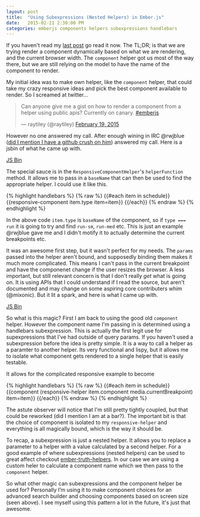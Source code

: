 ```yaml
---
layout: post
title:  "Using Subexpressions (Nested Helpers) in Ember.js"
date:   2015-02-21 2:30:00 PM
categories: emberjs components helpers subexpressions handlebars
---
```


If you haven't read my [last post](/posts/using-the-component-helper/) go read it now. The TL;DR; is that we are trying render a component dynamically based on what we are rendering, and the current browser width. The `component` helper got us most of the way there, but we are still relying on the model to have the name of the component to render.

My initial idea was to make own helper, like the `component` helper, that could take my crazy responsive ideas and pick the best component available to render. So I screamed at twitter...

<blockquote class="twitter-tweet" lang="en"><p>Can anyone give me a gist on how to render a component from a helper using public apis? Currently on canary. <a href="https://twitter.com/hashtag/emberjs?src=hash">#emberjs</a></p>&mdash; raytiley (@raytiley) <a href="https://twitter.com/raytiley/status/568415648428244992">February 19, 2015</a></blockquote>
<script async src="//platform.twitter.com/widgets.js" charset="utf-8"></script>

However no one answered my call. After enough wining in IRC @rwjblue ([did I mention I have a github crush on him](/posts/fun-with-components)) answered my call. Here is a jsbin of what he came up with.

<a class="jsbin-embed" href="http://emberjs.jsbin.com/rwjblue/323/embed?output">JS Bin</a><script src="http://static.jsbin.com/js/embed.js"></script>

The special sauce is in the `ResponsiveComponentHelper`'s `helperFunction` method. It allows me to pass in a `baseName` that can then be used to find the appropriate helper. I could use it like this.

{% highlight handlebars %}
{% raw %}
{{#each item in schedule}}
  {{responsive-component item.type item=item}}
{{/each}}
{% endraw %}
{% endhighlight %}

In the above code `item.type` is `baseName` of the component, so if `type === run` it is going to try and find `run-sm`, `run-med` etc. This is just an example @rwjblue gave me and I didn't motify it to actually determine the current breakpoints etc.

It was an awesome first step, but it wasn't perfect for my needs. The `params` passed into the helper aren't bound, and supposedly binding them makes it much more complicated. This means I can't pass in the current breakpoint and have the componenet change if the user resizes the browser. A less important, but still relevant concern is that I don't really *get* what is going on. It is using APIs that I could understand if I read the source, but aren't documented and may change on some aspiring core contributers whim (@mixonic). But it lit a spark, and here is what I came up with.

<a class="jsbin-embed" href="http://emberjs.jsbin.com/yetida/2/embed?output">JS Bin</a><script src="http://static.jsbin.com/js/embed.js"></script>

So what is this magic? First I am back to using the good old `component` helper. However the component name I'm passing in is determined using a handlebars subexpression. This is actually the first legit use for supexpressions that I've had outside of query params. If you haven't used a subexpression before the idea is pretty simple. It is a way to call a helper as a paramter to another helper. Its very functional and lispy, but it allows me to isolate what component gets rendered to a single helper that is easily testable.

It allows for the complicated responsive example to become

{% highlight handlebars %}
{% raw %}
{{#each item in schedule}}
    {{component (responsive-helper item.component media.currentBreakpoint) item=item}}
{{/each}}
{% endraw %}
{% endhighlight %}

The astute observer will notice that I'm still pretty tightly coupled, but that could be reworked (did I mention I am at a bar?). The important bit is that the choice of component is isolated to my `responsive-helper` and everything is all magically bound, which is the way it should be.

To recap, a subexpression is just a nested helper. It allows you to replace a parameter to a helper with a value calculated by a second helper. For a good example of where subexpressions (nested helpers) can be used to great affect checkout [ember-truth-helpers](https://www.npmjs.com/package/ember-truth-helpers). In our case we are using a custom heler to calculate a component name which we then pass to the `component` helper.

So what other magic can subexpressions and the component helper be used for? Personally I’m using it to make component choices for an advanced search builder and choosing components based on screen size (seen above). I see myself using this pattern a lot in the future, it's just that awesome.